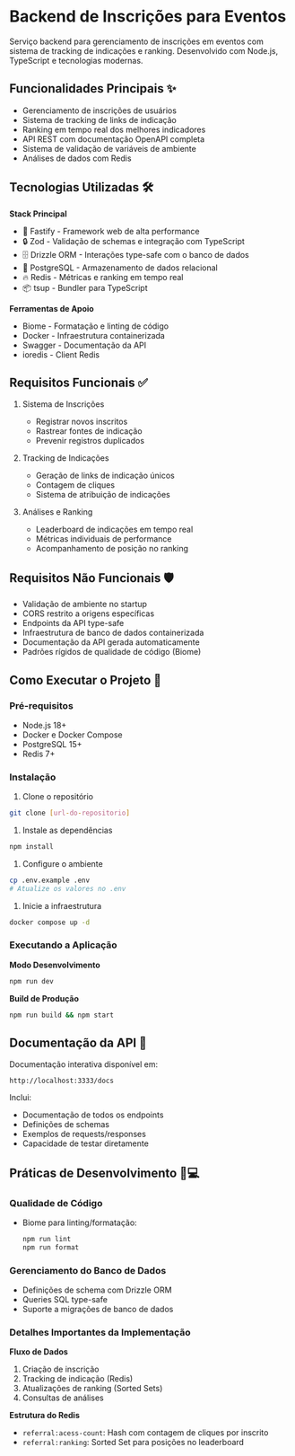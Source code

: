 # Backend de Inscrições para Eventos

Serviço backend para gerenciamento de inscrições em eventos com sistema de
tracking de indicações e ranking. Desenvolvido com Node.js, TypeScript e
tecnologias modernas.

## Funcionalidades Principais ✨

- Gerenciamento de inscrições de usuários
- Sistema de tracking de links de indicação
- Ranking em tempo real dos melhores indicadores
- API REST com documentação OpenAPI completa
- Sistema de validação de variáveis de ambiente
- Análises de dados com Redis

## Tecnologias Utilizadas 🛠️

**Stack Principal**

- 🚀 Fastify - Framework web de alta performance
- 🔒 Zod - Validação de schemas e integração com TypeScript
- 🗄️ Drizzle ORM - Interações type-safe com o banco de dados
- 🐘 PostgreSQL - Armazenamento de dados relacional
- 🔥 Redis - Métricas e ranking em tempo real
- 📦 tsup - Bundler para TypeScript

**Ferramentas de Apoio**

- Biome - Formatação e linting de código
- Docker - Infraestrutura containerizada
- Swagger - Documentação da API
- ioredis - Client Redis

## Requisitos Funcionais ✅

1. Sistema de Inscrições
   - Registrar novos inscritos
   - Rastrear fontes de indicação
   - Prevenir registros duplicados

2. Tracking de Indicações
   - Geração de links de indicação únicos
   - Contagem de cliques
   - Sistema de atribuição de indicações

3. Análises e Ranking
   - Leaderboard de indicações em tempo real
   - Métricas individuais de performance
   - Acompanhamento de posição no ranking

## Requisitos Não Funcionais 🛡️

- Validação de ambiente no startup
- CORS restrito a origens específicas
- Endpoints da API type-safe
- Infraestrutura de banco de dados containerizada
- Documentação da API gerada automaticamente
- Padrões rígidos de qualidade de código (Biome)

## Como Executar o Projeto 🚀

### Pré-requisitos

- Node.js 18+
- Docker e Docker Compose
- PostgreSQL 15+
- Redis 7+

### Instalação

1. Clone o repositório

```bash
git clone [url-do-repositorio]
```

1. Instale as dependências

```bash
npm install
```

1. Configure o ambiente

```bash
cp .env.example .env
# Atualize os valores no .env
```

1. Inicie a infraestrutura

```bash
docker compose up -d
```

### Executando a Aplicação

**Modo Desenvolvimento**

```bash
npm run dev
```

**Build de Produção**

```bash
npm run build && npm start
```

## Documentação da API 📖

Documentação interativa disponível em:

```
http://localhost:3333/docs
```

Inclui:

- Documentação de todos os endpoints
- Definições de schemas
- Exemplos de requests/responses
- Capacidade de testar diretamente

## Práticas de Desenvolvimento 🧑💻

### Qualidade de Código

- Biome para linting/formatação:
  ```bash
  npm run lint
  npm run format
  ```

### Gerenciamento do Banco de Dados

- Definições de schema com Drizzle ORM
- Queries SQL type-safe
- Suporte a migrações de banco de dados

### Detalhes Importantes da Implementação

**Fluxo de Dados**

1. Criação de inscrição
2. Tracking de indicação (Redis)
3. Atualizações de ranking (Sorted Sets)
4. Consultas de análises

**Estrutura do Redis**

- `referral:acess-count`: Hash com contagem de cliques por inscrito
- `referral:ranking`: Sorted Set para posições no leaderboard
